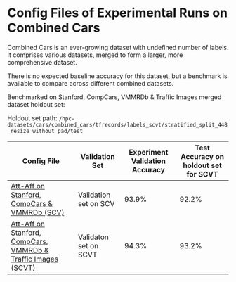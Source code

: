 # Config Files of Experimental Runs on Combined Cars

Combined Cars is an ever-growing dataset with undefined number of labels. It comprises various datasets, merged to form a larger, more comprehensive dataset.

There is no expected baseline accuracy for this dataset, but a benchmark is available to compare across different combined datasets.

Benchmarked on Stanford, CompCars, VMMRDb & Traffic Images merged dataset holdout set:

Holdout set path: `/hpc-datasets/cars/combined_cars/tfrecords/labels_scvt/stratified_split_448_resize_without_pad/test`

Config File | Validation Set | Experiment Validation Accuracy | Test Accuracy on holdout set for SCVT |
----------- | -------------- | ------------------------------ | ------------------------------------- |
[Att-Aff on Stanford, CompCars & VMMRDb (SCV)](att-aff/SCV/config.json) | Validation set on SCV | 93.9% | 92.2% | 
[Att-Aff on Stanford, CompCars, VMMRDb & Traffic Images (SCVT)](att-aff/SCVT/config.json) | Validaton set on SCVT | 94.3% | 93.2% |
